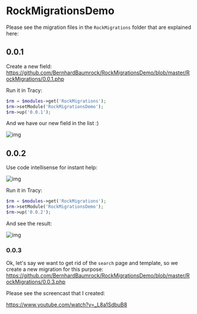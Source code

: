 # RockMigrationsDemo

Please see the migration files in the `RockMigrations` folder that are explained here:

## 0.0.1

Create a new field: https://github.com/BernhardBaumrock/RockMigrationsDemo/blob/master/RockMigrations/0.0.1.php

Run it in Tracy:

```php
$rm = $modules->get('RockMigrations');
$rm->setModule('RockMigrationsDemo');
$rm->up('0.0.1');
```

And we have our new field in the list :)

![img](https://i.imgur.com/DP6rZta.png)

## 0.0.2

Use code intellisense for instant help:

![img](https://i.imgur.com/jotPeXW.png)

Run it in Tracy:

```php
$rm = $modules->get('RockMigrations');
$rm->setModule('RockMigrationsDemo');
$rm->up('0.0.2');
```

And see the result:

![img](https://i.imgur.com/7Nixpsv.png)

### 0.0.3

Ok, let's say we want to get rid of the `search` page and template, so we create a new migration for this purpose: https://github.com/BernhardBaumrock/RockMigrationsDemo/blob/master/RockMigrations/0.0.3.php

Please see the screencast that I created:

https://www.youtube.com/watch?v=_L8a1SdbuB8
